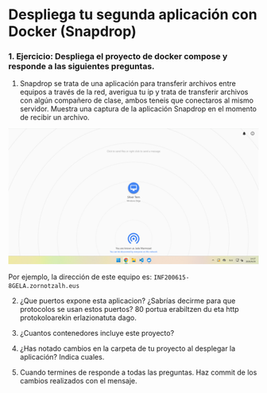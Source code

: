 # Despliega tu segunda aplicación con Docker (Snapdrop)

### 1. Ejercicio: Despliega el proyecto de docker compose y responde a las siguientes preguntas.


1. Snapdrop se trata de una aplicación para transferir archivos entre equipos a través de la red, averigua tu ip y trata de transferir archivos con algún compañero de clase, ambos teneis que conectaros al mismo servidor. Muestra una captura de la aplicación Snapdrop en el momento de recibir un archivo.

![alt text](image.png)

Por ejemplo, la dirección de este equipo es:
`INF200615-8GELA.zornotzalh.eus`

2. ¿Que puertos expone esta aplicacion? ¿Sabrías decirme para que protocolos se usan estos puertos?
80 portua erabiltzen du eta http protokoloarekin erlazionatuta dago.

3. ¿Cuantos contenedores incluye este proyecto?

4. ¿Has notado cambios en la carpeta de tu proyecto al desplegar la aplicación? Indica cuales.
5. Cuando termines de responde a todas las preguntas. Haz commit de los cambios realizados con el mensaje.